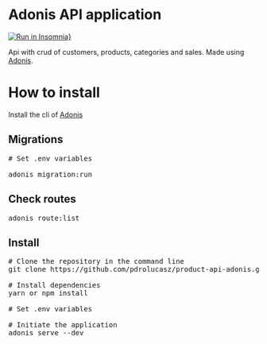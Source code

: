 # Adonis API application

[![Run in Insomnia}](https://insomnia.rest/images/run.svg)](https://insomnia.rest/run/?label=product-api-adonis&uri=https%3A%2F%2Fgist.githubusercontent.com%2Fpdrolucasz%2F6b9702a29912ee26051e7e50a3bfb95e%2Fraw%2F9cc920a4a2f9ced4c35461c3af6299facac1f810%2Fproduct-api-adonis)

<p>
  Api with crud of customers, products, categories and sales. Made using
  <a href="https://adonisjs.com/">Adonis</a>.
</p>

# How to install

<p>
 Install the cli of <a href="https://adonisjs.com/">Adonis</a>
</p>

## Migrations

<pre>
# Set .env variables

adonis migration:run
</pre>

## Check routes

<pre>
adonis route:list
</pre>

## Install

<pre>
# Clone the repository in the command line
git clone https://github.com/pdrolucasz/product-api-adonis.git

# Install dependencies
yarn or npm install

# Set .env variables

# Initiate the application
adonis serve --dev
</pre>

